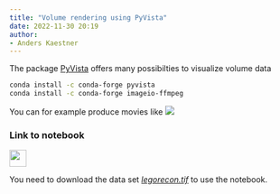 ```yaml
---
title: "Volume rendering using PyVista"
date: 2022-11-30 20:19
author:
- Anders Kaestner
---
```

The package [PyVista](https://docs.pyvista.org) offers many possibilties to visualize volume data
```bash 
conda install -c conda-forge pyvista
conda install -c conda-forge imageio-ffmpeg
```

You can for example produce movies like 
![](https://github.com/neutronimaging/coding-recipes/blob/main/python/ortho.gif)


### Link to notebook
<a href="https://github.com/neutronimaging/coding-recipes/blob/main/python/PyVistaDemos.ipynb)"><img src="https://upload.wikimedia.org/wikipedia/commons/3/38/Jupyter_logo.svg" height="30px"/></a>


You need to download the data set [_legorecon.tif_](https://github.com/neutronimaging/coding-recipes/blob/main/python/legorecon.tif) to use the notebook.

